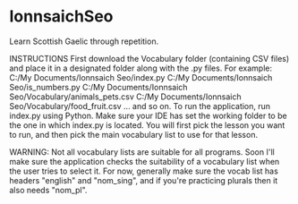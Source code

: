 # IonnsaichSeo
Learn Scottish Gaelic through repetition.

INSTRUCTIONS
First download the Vocabulary folder (containing CSV files) and place it in a designated folder along with the .py files. For example:
C:/My Documents/Ionnsaich Seo/index.py
C:/My Documents/Ionnsaich Seo/is_numbers.py
C:/My Documents/Ionnsaich Seo/Vocabulary/animals_pets.csv
C:/My Documents/Ionnsaich Seo/Vocabulary/food_fruit.csv
... and so on.
To run the application, run index.py using Python. Make sure your IDE has set the working folder to be the one in which index.py is located.
You will first pick the lesson you want to run, and then pick the main vocabulary list to use for that lesson. 

WARNING: Not all vocabulary lists are suitable for all programs. Soon I'll make sure the application checks the suitability of a vocabulary list when the user tries to select it. For now, generally make sure the vocab list has headers "english" and "nom_sing", and if you're practicing plurals then it also needs "nom_pl".